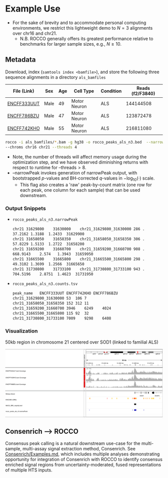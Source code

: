 # Example Use

* For the sake of brevity and to accommodate personal computing environments, we restrict this lightweight demo to $N=3$ alignments over chr16 and chr21.
  * N.B. ROCCO generally offers its greatest performance relative to benchmarks for larger sample sizes, e.g., $N \geq 10$.

## Metadata

Download, index (`samtools index <bamfile>`), and store the following three sequence alignments in a directory `als_bamfiles`

| File (Link) | Sex  | Age | Cell Type     | Condition | Reads (f2/F3840) |
|-------------|------|-----|---------------|-----------|---------------|
| [ENCFF333UUT](https://www.encodeproject.org/files/ENCFF333UUT) | Male | 49  | Motor Neuron | ALS       | 144144508 |
| [ENCFF786BZU](https://www.encodeproject.org/files/ENCFF786BZU) | Male | 47  | Motor Neuron | ALS       | 123872478 |
| [ENCFF742KHO](https://www.encodeproject.org/files/ENCFF742KHO) | Male | 55  | Motor Neuron | ALS       | 216811080 |

```bash
rocco -i als_bamfiles/*.bam -g hg38 -o rocco_peaks_als_n3.bed  --narrowPeak \
--chroms chr16 chr21 --threads 4
```

* Note, the number of threads will affect memory usage during the optimization step, and we have observed diminishing returns with respect to runtime for $\textsf{--threads} > 8$.
* $\textsf{--narrowPeak}$ invokes generation of narrowPeak output, with bootstrapped $p$-values and BH-corrected $q$-values in $-\log_{10}(\cdot)$ scale.
  * This flag also creates a 'raw' peak-by-count matrix (one row for each peak, one column for each sample) that can be used downstream.

### Output Snippets

* `rocco_peaks_als_n3.narrowPeak`

  ```plain
  chr21	31629800	31630000	chr21_31629800_31630000	286	.	37.2162	1.3188	1.2433	31629900
  chr21	31658050	31658350	chr21_31658050_31658350	306	.	57.8229	1.5133	1.2722	31658200
  chr21	31659200	31660700	chr21_31659200_31660700	908	.	668.9143	2.574	1.3943	31659950
  chr21	31665500	31665800	chr21_31665500_31665800	298	.	49.3102	1.3699	1.2566	31665650
  chr21	31730800	31733100	chr21_31730800_31733100	943	.	704.5196	2.8751	1.4623	31731950
  ```

* `rocco_peaks_als_n3.counts.tsv`

    ```plain
    peak_name	ENCFF333UUT	ENCFF742KHO	ENCFF786BZU
    chr21_31629800_31630000	53	106	7
    chr21_31658050_31658350	152	312	11
    chr21_31659200_31660700	3946	6249	4024
    chr21_31665500_31665800	115	92	32
    chr21_31730800_31733100	7009	9298	6408
    ```

### Visualization

50kb region in chromosome 21 centered over $\textsf{SOD1}$ (linked to familial ALS)

![igv_example](als_n3_igv.png)

## Consenrich --> ROCCO

Consensus peak calling is a natural downstream use-case for the multi-sample, multi-assay signal extraction method, Consenrich. See [Consenrich/Examples.md](https://github.com/nolan-h-hamilton/Consenrich/blob/main/Examples.md), which includes multiple analyses demonstrating opportunity for integration of Consenrich with ROCCO to identify consensus enriched signal regions from uncertainty-moderated, fused representations of multiple HTS inputs.
